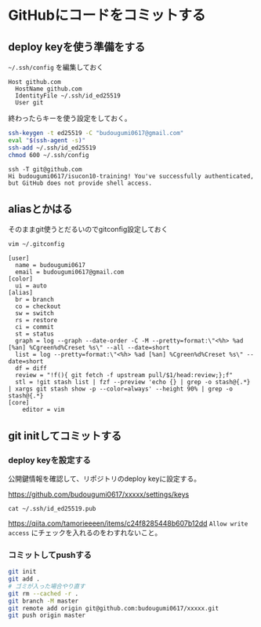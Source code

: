 # GitHubにコードをコミットする

## deploy keyを使う準備をする
`~/.ssh/config` を編集しておく
```
Host github.com
  HostName github.com
  IdentityFile ~/.ssh/id_ed25519
  User git
```
終わったらキーを使う設定をしておく。
```bash
ssh-keygen -t ed25519 -C "budougumi0617@gmail.com"
eval "$(ssh-agent -s)"
ssh-add ~/.ssh/id_ed25519
chmod 600 ~/.ssh/config
```
```
ssh -T git@github.com
Hi budougumi0617/isucon10-training! You've successfully authenticated, but GitHub does not provide shell access.
```

## aliasとかはる
そのままgit使うとだるいのでgitconfig設定しておく

```bash
vim ~/.gitconfig
```
```
[user]
  name = budougumi0617
  email = budougumi0617@gmail.com
[color]
  ui = auto
[alias]
  br = branch
  co = checkout
  sw = switch
  rs = restore
  ci = commit
  st = status
  graph = log --graph --date-order -C -M --pretty=format:\"<%h> %ad [%an] %Cgreen%d%Creset %s\" --all --date=short
  list = log --pretty=format:\"<%h> %ad [%an] %Cgreen%d%Creset %s\" --date=short
  df = diff
  review = "!f(){ git fetch -f upstream pull/$1/head:review;};f"
  stl = !git stash list | fzf --preview 'echo {} | grep -o stash@{.*} | xargs git stash show -p --color=always' --height 90% | grep -o stash@{.*}
[core]
    editor = vim
```

## git initしてコミットする
### deploy keyを設定する
公開鍵情報を確認して、リポジトリのdeploy keyに設定する。

https://github.com/budougumi0617/xxxxx/settings/keys

```
cat ~/.ssh/id_ed25519.pub
```
https://qiita.com/tamorieeeen/items/c24f8285448b607b12dd
`Allow write access` にチェックを入れるのをわすれないこと。

### コミットしてpushする

```bash
git init
git add .
# ゴミが入った場合やり直す
git rm --cached -r .
git branch -M master
git remote add origin git@github.com:budougumi0617/xxxxx.git
git push origin master
```